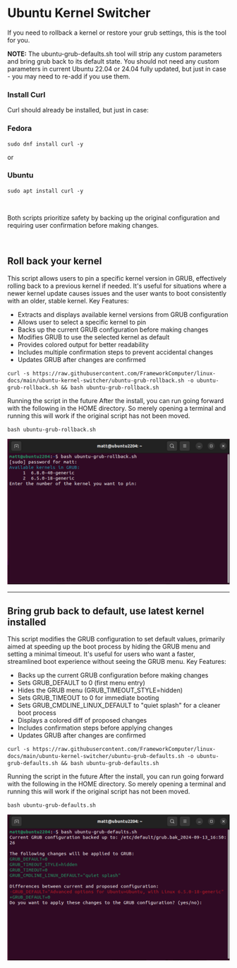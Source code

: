 # Ubuntu Kernel Switcher

If you need to rollback a kernel or restore your grub settings, this is the tool for you.

**NOTE:** The ubuntu-grub-defaults.sh tool will strip any custom parameters and bring grub back to its default state. You should not need any custom parameters in current Ubuntu 22.04 or 24.04 fully updated, but just in case - you may need to re-add if you use them. 

### Install Curl

Curl should already be installed, but just in case:

### Fedora
```
sudo dnf install curl -y
```

or

### Ubuntu
```
sudo apt install curl -y
```
&nbsp;
&nbsp;

Both scripts prioritize safety by backing up the original configuration and requiring user confirmation before making changes.

&nbsp;

## Roll back your kernel

This script allows users to pin a specific kernel version in GRUB, effectively rolling back to a previous kernel if needed. It's useful for situations where a newer kernel update causes issues and the user wants to boot consistently with an older, stable kernel.
Key Features:

- Extracts and displays available kernel versions from GRUB configuration
- Allows user to select a specific kernel to pin
- Backs up the current GRUB configuration before making changes
- Modifies GRUB to use the selected kernel as default
- Provides colored output for better readability
- Includes multiple confirmation steps to prevent accidental changes
- Updates GRUB after changes are confirmed

```
curl -s https://raw.githubusercontent.com/FrameworkComputer/linux-docs/main/ubuntu-kernel-switcher/ubuntu-grub-rollback.sh -o ubuntu-grub-rollback.sh && bash ubuntu-grub-rollback.sh
```

Running the script in the future
After the install, you can run going forward with the following in the HOME directory. So merely opening a terminal and running this will work if the original script has not been moved.

```
bash ubuntu-grub-rollback.sh
```


![ubuntu-grub-rollback](https://raw.githubusercontent.com/FrameworkComputer/linux-docs/main/ubuntu-kernel-switcher/images/rollback.png)

-----------------------------------------------------------------------

## Bring grub back to default, use latest kernel installed

This script modifies the GRUB configuration to set default values, primarily aimed at speeding up the boot process by hiding the GRUB menu and setting a minimal timeout. It's useful for users who want a faster, streamlined boot experience without seeing the GRUB menu.
Key Features:

- Backs up the current GRUB configuration before making changes
- Sets GRUB_DEFAULT to 0 (first menu entry)
- Hides the GRUB menu (GRUB_TIMEOUT_STYLE=hidden)
- Sets GRUB_TIMEOUT to 0 for immediate booting
- Sets GRUB_CMDLINE_LINUX_DEFAULT to "quiet splash" for a cleaner boot process
- Displays a colored diff of proposed changes
- Includes confirmation steps before applying changes
- Updates GRUB after changes are confirmed


```
curl -s https://raw.githubusercontent.com/FrameworkComputer/linux-docs/main/ubuntu-kernel-switcher/ubuntu-grub-defaults.sh -o ubuntu-grub-defaults.sh && bash ubuntu-grub-defaults.sh
```


Running the script in the future
After the install, you can run going forward with the following in the HOME directory. So merely opening a terminal and running this will work if the original script has not been moved.

```
bash ubuntu-grub-defaults.sh
```


![ubuntu-grub-defaults](https://raw.githubusercontent.com/FrameworkComputer/linux-docs/main/ubuntu-kernel-switcher/images/defaults.png)
